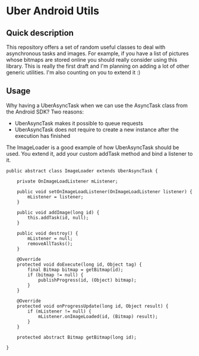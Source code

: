 Uber Android Utils
==================

Quick description
-----------------
This repository offers a set of random useful classes to deal with asynchronous tasks and images. For example, if you have a list of pictures whose bitmaps are stored online you should really consider using this library. This is really the first draft and I'm planning on adding a lot of other generic utilities. I'm also counting on you to extend it :)

Usage
-----
Why having a UberAsyncTask when we can use the AsyncTask class from the Android SDK? Two reasons:
 * UberAsyncTask makes it possible to queue requests
 * UberAsyncTask does not require to create a new instance after the execution has finished

The ImageLoader is a good example of how UberAsyncTask should be used. You extend it, add your custom addTask method and bind a listener to it.

	public abstract class ImageLoader extends UberAsyncTask {

		private OnImageLoadListener mListener;

		public void setOnImageLoadListener(OnImageLoadListener listener) {
			mListener = listener;
		}

		public void addImage(long id) {
			this.addTask(id, null);
		}

		public void destroy() {
			mListener = null;
			removeAllTasks();
		}

		@Override
		protected void doExecute(long id, Object tag) {
			final Bitmap bitmap = getBitmap(id);
			if (bitmap != null) {
				publishProgress(id, (Object) bitmap);
			}
		}

		@Override
		protected void onProgressUpdate(long id, Object result) {
			if (mListener != null) {
				mListener.onImageLoaded(id, (Bitmap) result);
			}
		}

		protected abstract Bitmap getBitmap(long id);

	}